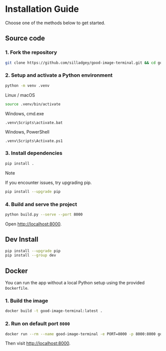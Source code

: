 # Installation Guide

Choose one of the methods below to get started.

## Source code

### 1. Fork the repository

```bash
git clone https://github.com/silladgey/good-image-terminal.git && cd good-image-terminal
```

### 2. Setup and activate a Python environment

```bash
python -m venv .venv
```

Linux / macOS

```bash
source .venv/bin/activate
```

Windows, cmd.exe

```
.venv\Scripts\activate.bat
```

Windows, PowerShell

```
.venv\Scripts\Activate.ps1
```

### 3. Install dependencies

```bash
pip install .
```

> [!NOTE]
> If you encounter issues, try upgrading pip.

```bash
pip install --upgrade pip
```

### 4. Build and serve the project

```bash
python build.py --serve --port 8000
```

Open [http://localhost:8000](http://localhost:8000).

## Dev Install

```bash
pip install --upgrade pip
pip install --group dev
```

## Docker

You can run the app without a local Python setup using the provided `Dockerfile`.

### 1. Build the image

```bash
docker build -t good-image-terminal:latest .
```

### 2. Run on default port `8000`

```bash
docker run --rm --name good-image-terminal -e PORT=8000 -p 8000:8000 good-image-terminal:latest
```

Then visit [http://localhost:8000](http://localhost:8000).
